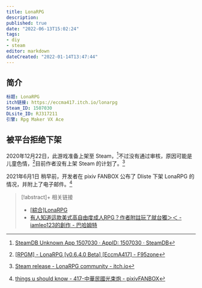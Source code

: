 ```yaml
---
title: LonaRPG
description:
published: true
date: "2022-06-13T15:02:24"
tags:
- diy
- steam
editor: markdown
dateCreated: "2022-01-14T13:47:44"
---
```


## 简介

```YAML
标题: LonaRPG
itch链接: https://eccma417.itch.io/lonarpg
Steam_ID: 1507030
DLsite_ID: RJ317211
引擎: Rpg Maker VX Ace
```

## 被平台拒绝下架

2020年12月22日，此游戏准备上架至 Steam，[^1507030]不过没有通过审核，原因可能是儿童色情，[^49993]目前作者没有上架 Steam 的计划了。[^1815567]

[^1507030]: [SteamDB Unknown App 1507030 · AppID: 1507030 · SteamDB](https://steamdb.info/app/1507030/info/)

[^49993]: [[RPGM] - LonaRPG [v0.6.4.0 Beta] [EccmA417] - F95zone](https://web.archive.org/web/20220114155804/https://f95zone.to/threads/lonarpg-v0-6-4-0-beta-eccma417.49993/page-407)

[^1815567]: [Steam release - LonaRPG community - itch.io](https://itch.io/t/1815567/steam-release)

2021年6月1日 稍早前，开发者在 pixiv FANBOX 公布了 Dliste 下架 LonaRPG 的情况，并附上了电子邮件。[^2313294]

[^2313294]: [things u should know - 417-中華民國光束炮 - pixivFANBOX](https://archive.is/sEIKc "https://eccma417.fanbox.cc/posts/2313294")

> [!abstract]+ 相关链接
> + [[綜合]LonaRPG](https://web.archive.org/web/20220114054132/https://komicolle.org/c/153603)
> + [有人知道這款美式高自由度成人RPG？作者附註玩了就台獨＞＜ - iamleo123的創作 - 巴哈姆特](https://web.archive.org/web/20220114140604/https://home.gamer.com.tw/artwork.php?sn=5244968)

